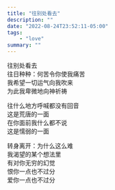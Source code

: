 ```yaml
---
title: "往别处看去"
description: ""
date: "2022-08-24T23:52:11-05:00"
tags: 
    - "love"
summary: ""
---
```


往别处看去\
往日种种：何苦令你使我痛苦\
我希望一切运气向我吹来\
为此我卑微地向神祈祷

往什么地方呼喊都没有回音\
这是荒唐的一面\
在你面前我什么都不说\
这是懦弱的一面

转身离开：为什么这么难\
我渴望的某个想法里\
有对你无穷的幻觉\
恨你一点也不过分\
爱你一点也不过分
